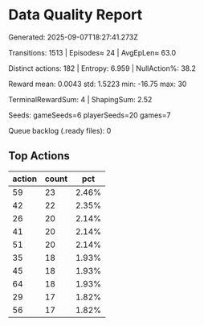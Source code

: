 # Data Quality Report

Generated: 2025-09-07T18:27:41.273Z

Transitions: 1513 | Episodes≈ 24 | AvgEpLen≈ 63.0

Distinct actions: 182 | Entropy: 6.959 | NullAction%: 38.2

Reward mean: 0.0043 std: 1.5223 min: -16.75 max: 30

TerminalRewardSum: 4 | ShapingSum: 2.52

Seeds: gameSeeds=6 playerSeeds=20 games=7

Queue backlog (.ready files): 0


## Top Actions

| action | count | pct |
|--------|-------|-----|
| 59 | 23 | 2.46% |
| 42 | 22 | 2.35% |
| 26 | 20 | 2.14% |
| 41 | 20 | 2.14% |
| 51 | 20 | 2.14% |
| 35 | 18 | 1.93% |
| 45 | 18 | 1.93% |
| 64 | 18 | 1.93% |
| 29 | 17 | 1.82% |
| 56 | 17 | 1.82% |